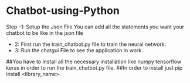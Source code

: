 # Chatbot-using-Python
Step 
-1: Setup the Json File
    You can add all the statements you want your chatbot to be like in the json file
- 2: First run the train_chatbot.py file to train the neural network.
- 3: Run the chatgui File to see the application in work. 

##You have to install all the necessary installation like numpy tensorflow keras in order to run the train_chatbot.py file.
##In order to install just pip install <library_name>.
